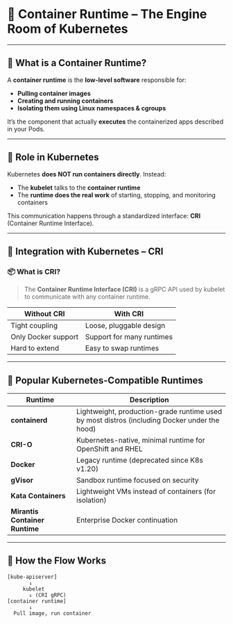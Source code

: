 # 🐳 Container Runtime – The Engine Room of Kubernetes

---

## 🔹 What is a Container Runtime?

A **container runtime** is the **low-level software** responsible for:
- **Pulling container images**
- **Creating and running containers**
- **Isolating them using Linux namespaces & cgroups**

It’s the component that actually **executes** the containerized apps described in your Pods.

---

## 🔹 Role in Kubernetes

Kubernetes **does NOT run containers directly**. Instead:
- The **kubelet** talks to the **container runtime**
- The **runtime does the real work** of starting, stopping, and monitoring containers

This communication happens through a standardized interface: **CRI** (Container Runtime Interface).

---

## 🔗 Integration with Kubernetes – CRI

### 📦 What is CRI?

> The **Container Runtime Interface (CRI)** is a gRPC API used by kubelet to communicate with any container runtime.

| Without CRI            | With CRI             |
|-------------------------|----------------------|
| Tight coupling          | Loose, pluggable design |
| Only Docker support     | Support for many runtimes |
| Hard to extend          | Easy to swap runtimes |

---

## 🔧 Popular Kubernetes-Compatible Runtimes

| Runtime       | Description |
|---------------|-------------|
| **containerd**| Lightweight, production-grade runtime used by most distros (including Docker under the hood) |
| **CRI-O**     | Kubernetes-native, minimal runtime for OpenShift and RHEL |
| **Docker**    | Legacy runtime (deprecated since K8s v1.20) |
| **gVisor**    | Sandbox runtime focused on security |
| **Kata Containers** | Lightweight VMs instead of containers (for isolation) |
| **Mirantis Container Runtime** | Enterprise Docker continuation |

---

## 🔁 How the Flow Works

```text
[kube-apiserver]
       ↓
     kubelet
       ↓ (CRI gRPC)
[container runtime]
       ↓
  Pull image, run container
